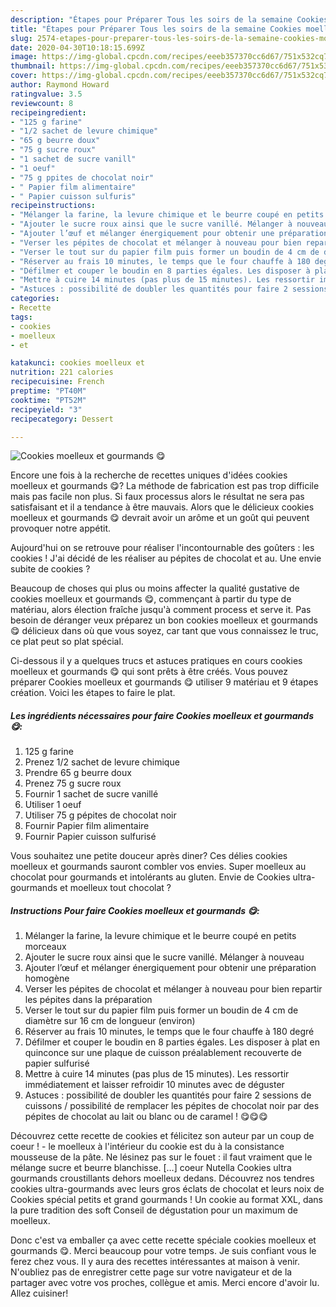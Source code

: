 ```yaml
---
description: "Étapes pour Préparer Tous les soirs de la semaine Cookies moelleux et gourmands 😋"
title: "Étapes pour Préparer Tous les soirs de la semaine Cookies moelleux et gourmands 😋"
slug: 2574-etapes-pour-preparer-tous-les-soirs-de-la-semaine-cookies-moelleux-et-gourmands
date: 2020-04-30T10:18:15.699Z
image: https://img-global.cpcdn.com/recipes/eeeb357370cc6d67/751x532cq70/cookies-moelleux-et-gourmands-😋-photo-principale-de-la-recette.jpg
thumbnail: https://img-global.cpcdn.com/recipes/eeeb357370cc6d67/751x532cq70/cookies-moelleux-et-gourmands-😋-photo-principale-de-la-recette.jpg
cover: https://img-global.cpcdn.com/recipes/eeeb357370cc6d67/751x532cq70/cookies-moelleux-et-gourmands-😋-photo-principale-de-la-recette.jpg
author: Raymond Howard
ratingvalue: 3.5
reviewcount: 8
recipeingredient:
- "125 g farine"
- "1/2 sachet de levure chimique"
- "65 g beurre doux"
- "75 g sucre roux"
- "1 sachet de sucre vanill"
- "1 oeuf"
- "75 g ppites de chocolat noir"
- " Papier film alimentaire"
- " Papier cuisson sulfuris"
recipeinstructions:
- "Mélanger la farine, la levure chimique et le beurre coupé en petits morceaux"
- "Ajouter le sucre roux ainsi que le sucre vanillé. Mélanger à nouveau"
- "Ajouter l’œuf et mélanger énergiquement pour obtenir une préparation homogène"
- "Verser les pépites de chocolat et mélanger à nouveau pour bien repartir les pépites dans la préparation"
- "Verser le tout sur du papier film puis former un boudin de 4 cm de diamètre sur 16 cm de longueur (environ)"
- "Réserver au frais 10 minutes, le temps que le four chauffe à 180 degré"
- "Défilmer et couper le boudin en 8 parties égales. Les disposer à plat en quinconce sur une plaque de cuisson préalablement recouverte de papier sulfurisé"
- "Mettre à cuire 14 minutes (pas plus de 15 minutes). Les ressortir immédiatement et laisser refroidir 10 minutes avec de déguster"
- "Astuces : possibilité de doubler les quantités pour faire 2 sessions de cuissons / possibilité de remplacer les pépites de chocolat noir par des pépites de chocolat au lait ou blanc ou de caramel ! 😋😋😋"
categories:
- Recette
tags:
- cookies
- moelleux
- et

katakunci: cookies moelleux et 
nutrition: 221 calories
recipecuisine: French
preptime: "PT40M"
cooktime: "PT52M"
recipeyield: "3"
recipecategory: Dessert

---
```



![Cookies moelleux et gourmands 😋](https://img-global.cpcdn.com/recipes/eeeb357370cc6d67/751x532cq70/cookies-moelleux-et-gourmands-😋-photo-principale-de-la-recette.jpg)

Encore une fois à la recherche de recettes uniques d'idées cookies moelleux et gourmands 😋? La méthode de fabrication est pas trop difficile mais pas facile non plus. Si faux processus alors le résultat ne sera pas satisfaisant et il a tendance à être mauvais. Alors que le délicieux cookies moelleux et gourmands 😋 devrait avoir un arôme et un goût qui peuvent provoquer notre appétit.

Aujourd&#39;hui on se retrouve pour réaliser l&#39;incontournable des goûters : les cookies ! J&#39;ai décidé de les réaliser au pépites de chocolat et au. Une envie subite de cookies ?

Beaucoup de choses qui plus ou moins affecter la qualité gustative de cookies moelleux et gourmands 😋, commençant à partir du type de matériau, alors élection fraîche jusqu'à comment process et serve it. Pas besoin de déranger veux préparez un bon cookies moelleux et gourmands 😋 délicieux dans où que vous soyez, car tant que vous connaissez le truc, ce plat peut so plat spécial.


Ci-dessous il y a quelques trucs et astuces pratiques en cours cookies moelleux et gourmands 😋 qui sont prêts à être créés. Vous pouvez préparer Cookies moelleux et gourmands 😋 utiliser 9 matériau et 9 étapes création. Voici les étapes to faire le plat.

<!--inarticleads1-->

##### Les ingrédients nécessaires pour faire Cookies moelleux et gourmands 😋:

1.  125 g farine
1. Prenez 1/2 sachet de levure chimique
1. Prendre 65 g beurre doux
1. Prenez 75 g sucre roux
1. Fournir 1 sachet de sucre vanillé
1. Utiliser 1 oeuf
1. Utiliser 75 g pépites de chocolat noir
1. Fournir  Papier film alimentaire
1. Fournir  Papier cuisson sulfurisé


Vous souhaitez une petite douceur après diner? Ces délies cookies moelleux et gourmands sauront combler vos envies. Super moelleux au chocolat pour gourmands et intolérants au gluten. Envie de Cookies ultra-gourmands et moelleux tout chocolat ? 

<!--inarticleads2-->

##### Instructions Pour faire Cookies moelleux et gourmands 😋:

1. Mélanger la farine, la levure chimique et le beurre coupé en petits morceaux
1. Ajouter le sucre roux ainsi que le sucre vanillé. Mélanger à nouveau
1. Ajouter l’œuf et mélanger énergiquement pour obtenir une préparation homogène
1. Verser les pépites de chocolat et mélanger à nouveau pour bien repartir les pépites dans la préparation
1. Verser le tout sur du papier film puis former un boudin de 4 cm de diamètre sur 16 cm de longueur (environ)
1. Réserver au frais 10 minutes, le temps que le four chauffe à 180 degré
1. Défilmer et couper le boudin en 8 parties égales. Les disposer à plat en quinconce sur une plaque de cuisson préalablement recouverte de papier sulfurisé
1. Mettre à cuire 14 minutes (pas plus de 15 minutes). Les ressortir immédiatement et laisser refroidir 10 minutes avec de déguster
1. Astuces : possibilité de doubler les quantités pour faire 2 sessions de cuissons / possibilité de remplacer les pépites de chocolat noir par des pépites de chocolat au lait ou blanc ou de caramel ! 😋😋😋


Découvrez cette recette de cookies et félicitez son auteur par un coup de coeur ! - le moelleux à l&#39;intérieur du cookie est du à la consistance mousseuse de la pâte. Ne lésinez pas sur le fouet : il faut vraiment que le mélange sucre et beurre blanchisse. […] coeur Nutella Cookies ultra gourmands croustillants dehors moelleux dedans. Découvrez nos tendres cookies ultra-gourmands avec leurs gros éclats de chocolat et leurs noix de Cookies spécial petits et grand gourmands ! Un cookie au format XXL, dans la pure tradition des soft Conseil de dégustation pour un maximum de moelleux. 


Donc c'est va emballer ça avec cette recette spéciale cookies moelleux et gourmands 😋. Merci beaucoup pour votre temps. Je suis confiant vous le ferez chez vous. Il y aura des recettes  intéressantes at maison à venir. N'oubliez pas de enregistrer cette page sur votre navigateur et de la partager avec votre vos proches, collègue et amis. Merci encore d'avoir lu. Allez cuisiner!
